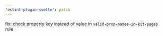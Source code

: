 ```yaml
---
'eslint-plugin-svelte': patch
---
```


fix: check property key instead of value in `valid-prop-names-in-kit-pages` rule
